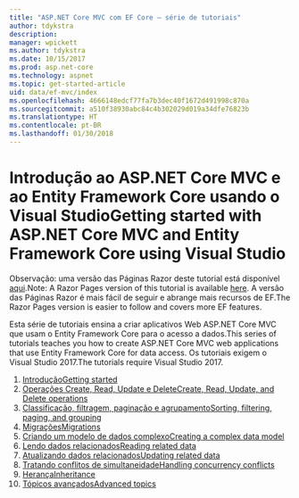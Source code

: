 ```yaml
---
title: "ASP.NET Core MVC com EF Core – série de tutoriais"
author: tdykstra
description: 
manager: wpickett
ms.author: tdykstra
ms.date: 10/15/2017
ms.prod: asp.net-core
ms.technology: aspnet
ms.topic: get-started-article
uid: data/ef-mvc/index
ms.openlocfilehash: 4666148edcf77fa7b3dec40f1672d491998c870a
ms.sourcegitcommit: a510f38930abc84c4b302029d019a34dfe76823b
ms.translationtype: HT
ms.contentlocale: pt-BR
ms.lasthandoff: 01/30/2018
---
```

# <a name="getting-started-with-aspnet-core-mvc-and-entity-framework-core-using-visual-studio"></a><span data-ttu-id="38121-102">Introdução ao ASP.NET Core MVC e ao Entity Framework Core usando o Visual Studio</span><span class="sxs-lookup"><span data-stu-id="38121-102">Getting started with ASP.NET Core MVC and Entity Framework Core using Visual Studio</span></span>

<span data-ttu-id="38121-103">Observação: uma versão das Páginas Razor deste tutorial está disponível [aqui](xref:data/ef-rp/intro).</span><span class="sxs-lookup"><span data-stu-id="38121-103">Note: A Razor Pages version of this tutorial is available [here](xref:data/ef-rp/intro).</span></span> <span data-ttu-id="38121-104">A versão das Páginas Razor é mais fácil de seguir e abrange mais recursos de EF.</span><span class="sxs-lookup"><span data-stu-id="38121-104">The Razor Pages version is easier to follow and covers more EF features.</span></span>

<span data-ttu-id="38121-105">Esta série de tutoriais ensina a criar aplicativos Web ASP.NET Core MVC que usam o Entity Framework Core para o acesso a dados.</span><span class="sxs-lookup"><span data-stu-id="38121-105">This series of tutorials teaches you how to create ASP.NET Core MVC web applications that use Entity Framework Core for data access.</span></span> <span data-ttu-id="38121-106">Os tutoriais exigem o Visual Studio 2017.</span><span class="sxs-lookup"><span data-stu-id="38121-106">The tutorials require Visual Studio 2017.</span></span>

1. [<span data-ttu-id="38121-107">Introdução</span><span class="sxs-lookup"><span data-stu-id="38121-107">Getting started</span></span>](intro.md)
2. [<span data-ttu-id="38121-108">Operações Create, Read, Update e Delete</span><span class="sxs-lookup"><span data-stu-id="38121-108">Create, Read, Update, and Delete operations</span></span>](crud.md)
3. [<span data-ttu-id="38121-109">Classificação, filtragem, paginação e agrupamento</span><span class="sxs-lookup"><span data-stu-id="38121-109">Sorting, filtering, paging, and grouping</span></span>](sort-filter-page.md)
4. [<span data-ttu-id="38121-110">Migrações</span><span class="sxs-lookup"><span data-stu-id="38121-110">Migrations</span></span>](migrations.md)
5. [<span data-ttu-id="38121-111">Criando um modelo de dados complexo</span><span class="sxs-lookup"><span data-stu-id="38121-111">Creating a complex data model</span></span>](complex-data-model.md)
6. [<span data-ttu-id="38121-112">Lendo dados relacionados</span><span class="sxs-lookup"><span data-stu-id="38121-112">Reading related data</span></span>](read-related-data.md)
7. [<span data-ttu-id="38121-113">Atualizando dados relacionados</span><span class="sxs-lookup"><span data-stu-id="38121-113">Updating related data</span></span>](update-related-data.md)
8. [<span data-ttu-id="38121-114">Tratando conflitos de simultaneidade</span><span class="sxs-lookup"><span data-stu-id="38121-114">Handling concurrency conflicts</span></span>](concurrency.md)
9. [<span data-ttu-id="38121-115">Herança</span><span class="sxs-lookup"><span data-stu-id="38121-115">Inheritance</span></span>](inheritance.md)
10. [<span data-ttu-id="38121-116">Tópicos avançados</span><span class="sxs-lookup"><span data-stu-id="38121-116">Advanced topics</span></span>](advanced.md)
